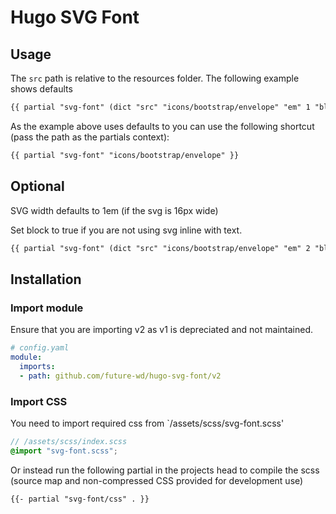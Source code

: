 # Hugo SVG Font

## Usage

The `src` path is relative to the resources folder. The following example shows defaults

```HTML
{{ partial "svg-font" (dict "src" "icons/bootstrap/envelope" "em" 1 "block" false ) }}
```

As the example above uses defaults to you can use the following shortcut (pass the path as the partials context):

```HTML
{{ partial "svg-font" "icons/bootstrap/envelope" }}
```

## Optional

SVG width defaults to 1em (if the svg is 16px wide)

Set block to true if you are not using svg inline with text.

``` HTML
{{ partial "svg-font" (dict "src" "icons/bootstrap/envelope" "em" 2 "block" true )}}
```

## Installation

### Import module

Ensure that you are importing v2 as v1 is depreciated and not maintained.

```YAML
# config.yaml
module:
  imports:
  - path: github.com/future-wd/hugo-svg-font/v2
```

### Import CSS

You need to import required css from `/assets/scss/svg-font.scss'

```SCSS
// /assets/scss/index.scss
@import "svg-font.scss";
```

Or instead run the following partial in the projects head to compile the scss (source map and non-compressed CSS provided for development use)

```HTML
{{- partial "svg-font/css" . }}
```
